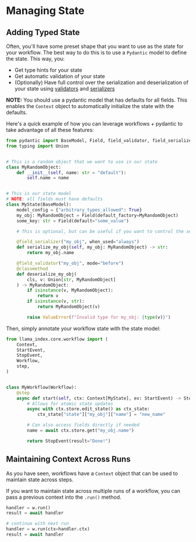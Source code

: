 # Managing State

## Adding Typed State

Often, you'll have some preset shape that you want to use as the state for your workflow. The best way to do this is to use a `Pydantic` model to define the state. This way, you:

- Get type hints for your state
- Get automatic validation of your state
- (Optionally) Have full control over the serialization and deserialization of your state using [validators](https://docs.pydantic.dev/latest/concepts/validators/) and [serializers](https://docs.pydantic.dev/latest/concepts/serialization/#custom-serializers)

**NOTE:** You should use a pydantic model that has defaults for all fields. This enables the `Context` object to automatically initialize the state with the defaults.

Here's a quick example of how you can leverage workflows + pydantic to take advantage of all these features:

```python
from pydantic import BaseModel, Field, field_validator, field_serializer
from typing import Union


# This is a random object that we want to use in our state
class MyRandomObject:
    def __init__(self, name: str = "default"):
        self.name = name


# This is our state model
# NOTE: all fields must have defaults
class MyState(BaseModel):
    model_config = {"arbitrary_types_allowed": True}
    my_obj: MyRandomObject = Field(default_factory=MyRandomObject)
    some_key: str = Field(default="some_value")

    # This is optional, but can be useful if you want to control the serialization of your state!

    @field_serializer("my_obj", when_used="always")
    def serialize_my_obj(self, my_obj: MyRandomObject) -> str:
        return my_obj.name

    @field_validator("my_obj", mode="before")
    @classmethod
    def deserialize_my_obj(
        cls, v: Union[str, MyRandomObject]
    ) -> MyRandomObject:
        if isinstance(v, MyRandomObject):
            return v
        if isinstance(v, str):
            return MyRandomObject(v)

        raise ValueError(f"Invalid type for my_obj: {type(v)}")
```

Then, simply annotate your workflow state with the state model:

```python
from llama_index.core.workflow import (
    Context,
    StartEvent,
    StopEvent,
    Workflow,
    step,
)


class MyWorkflow(Workflow):
    @step
    async def start(self, ctx: Context[MyState], ev: StartEvent) -> StopEvent:
        # Allows for atomic state updates
        async with ctx.store.edit_state() as ctx_state:
            ctx_state["state"]["my_obj"]["name"] = "new_name"

        # Can also access fields directly if needed
        name = await ctx.store.get("my_obj.name")

        return StopEvent(result="Done!")
```

## Maintaining Context Across Runs

As you have seen, workflows have a `Context` object that can be used to maintain state across steps.

If you want to maintain state across multiple runs of a workflow, you can pass a previous context into the `.run()` method.

```python
handler = w.run()
result = await handler

# continue with next run
handler = w.run(ctx=handler.ctx)
result = await handler
```

